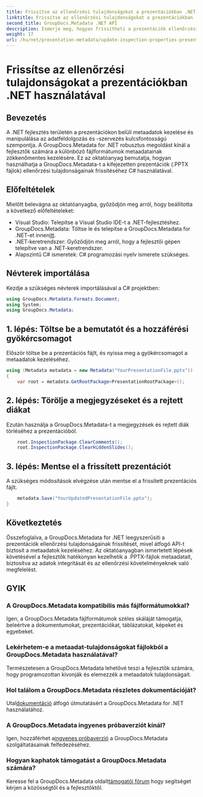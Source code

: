 ```yaml
---
title: Frissítse az ellenőrzési tulajdonságokat a prezentációkban .NET használatával
linktitle: Frissítse az ellenőrzési tulajdonságokat a prezentációkban .NET használatával
second_title: GroupDocs.Metadata .NET API
description: Ismerje meg, hogyan frissítheti a prezentációk ellenőrzési tulajdonságait a .NET használatával a GroupDocs.Metadata segítségével. Egyszerű, hatékony metaadat-kezelés .PPTX fájlok esetén.
weight: 17
url: /hu/net/presentation-metadata/update-inspection-properties-presentations/
---
```


# Frissítse az ellenőrzési tulajdonságokat a prezentációkban .NET használatával

## Bevezetés
A .NET fejlesztés területén a prezentációkon belüli metaadatok kezelése és manipulálása az adatfeldolgozás és -szervezés kulcsfontosságú szempontja. A GroupDocs.Metadata for .NET robusztus megoldást kínál a fejlesztők számára a különböző fájlformátumok metaadatainak zökkenőmentes kezelésére. Ez az oktatóanyag bemutatja, hogyan használhatja a GroupDocs.Metadata-t a kifejezetten prezentációk (.PPTX fájlok) ellenőrzési tulajdonságainak frissítéséhez C# használatával.
## Előfeltételek
Mielőtt belevágna az oktatóanyagba, győződjön meg arról, hogy beállította a következő előfeltételeket:
- Visual Studio: Telepítse a Visual Studio IDE-t a .NET-fejlesztéshez.
-  GroupDocs.Metadata: Töltse le és telepítse a GroupDocs.Metadata for .NET-et innen[itt](https://releases.groupdocs.com/metadata/net/).
- .NET-keretrendszer: Győződjön meg arról, hogy a fejlesztői gépen telepítve van a .NET-keretrendszer.
- Alapszintű C# ismeretek: C# programozási nyelv ismerete szükséges.

## Névterek importálása
Kezdje a szükséges névterek importálásával a C# projektben:
```csharp
using GroupDocs.Metadata.Formats.Document;
using System;
using GroupDocs.Metadata;
```
## 1. lépés: Töltse be a bemutatót és a hozzáférési gyökércsomagot
Először töltse be a prezentációs fájlt, és nyissa meg a gyökércsomagot a metaadatok kezeléséhez.

```csharp
using (Metadata metadata = new Metadata("YourPresentationFile.pptx"))
{
    var root = metadata.GetRootPackage<PresentationRootPackage>();
```
## 2. lépés: Törölje a megjegyzéseket és a rejtett diákat
Ezután használja a GroupDocs.Metadata-t a megjegyzések és rejtett diák törléséhez a prezentációból.

```csharp
    root.InspectionPackage.ClearComments();
    root.InspectionPackage.ClearHiddenSlides();
```
## 3. lépés: Mentse el a frissített prezentációt
A szükséges módosítások elvégzése után mentse el a frissített prezentációs fájlt.

```csharp
    metadata.Save("YourUpdatedPresentationFile.pptx");
}
```

## Következtetés
Összefoglalva, a GroupDocs.Metadata for .NET leegyszerűsíti a prezentációk ellenőrzési tulajdonságainak frissítését, mivel átfogó API-t biztosít a metaadatok kezeléséhez. Az oktatóanyagban ismertetett lépések követésével a fejlesztők hatékonyan kezelhetik a .PPTX-fájlok metaadatait, biztosítva az adatok integritását és az ellenőrzési követelményeknek való megfelelést.

## GYIK
### A GroupDocs.Metadata kompatibilis más fájlformátumokkal?
Igen, a GroupDocs.Metadata fájlformátumok széles skáláját támogatja, beleértve a dokumentumokat, prezentációkat, táblázatokat, képeket és egyebeket.
### Lekérhetem-e a metaadat-tulajdonságokat fájlokból a GroupDocs.Metadata használatával?
Természetesen a GroupDocs.Metadata lehetővé teszi a fejlesztők számára, hogy programozottan kivonják és elemezzék a metaadatok tulajdonságait.
### Hol találom a GroupDocs.Metadata részletes dokumentációját?
 Utal[dokumentáció](https://tutorials.groupdocs.com/metadata/net/) átfogó útmutatásért a GroupDocs.Metadata for .NET használatához.
### A GroupDocs.Metadata ingyenes próbaverziót kínál?
 Igen, hozzáférhet a[ingyenes próbaverzió](https://releases.groupdocs.com/) a GroupDocs.Metadata szolgáltatásainak felfedezéséhez.
### Hogyan kaphatok támogatást a GroupDocs.Metadata számára?
 Keresse fel a GroupDocs.Metadata oldalt[támogatói fórum](https://forum.groupdocs.com/c/metadata/14) hogy segítséget kérjen a közösségtől és a fejlesztőktől.